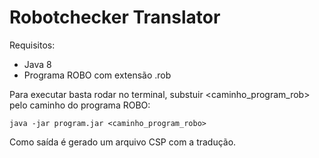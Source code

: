 # Robotchecker Translator
Requisitos:
- Java 8
- Programa ROBO com extensão .rob

Para executar basta rodar no terminal, substuir <caminho_program_rob> pelo caminho do programa ROBO:

```java -jar program.jar <caminho_program_robo>```

Como saída é gerado um arquivo CSP com a tradução.
